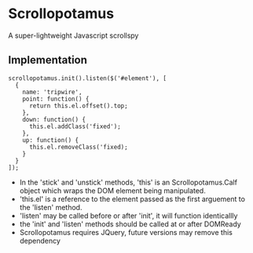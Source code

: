 Scrollopotamus
==============
A super-lightweight Javascript scrollspy

## Implementation
```
scrollopotamus.init().listen($('#element'), [
  {
    name: 'tripwire',
    point: function() {
      return this.el.offset().top;
    },
    down: function() {
      this.el.addClass('fixed');
    },
    up: function() {
      this.el.removeClass('fixed);
    }
  }
]);
```

- In the 'stick' and 'unstick' methods, 'this' is an Scrollopotamus.Calf object which wraps the DOM element being manipulated.
- 'this.el' is a reference to the element passed as the first arguement to the 'listen' method.
- 'listen' may be called before or after 'init', it will function identicallly
- the 'init' and 'listen' methods should be called at or after DOMReady
- Scrollopotamus requires JQuery, future versions may remove this dependency
